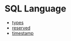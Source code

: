 SQL Language
============

- [types](language/types.md)
- [reserved](language/reserved.md)
- [timestamp](language/timestamp.md)

